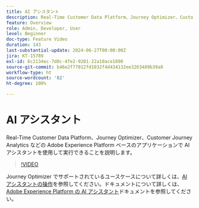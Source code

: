 ```yaml
---
title: AI アシスタント
description: Real-Time Customer Data Platform、Journey Optimizer、Customer Journey Analytics などの Adobe Experience Platform ベースのアプリケーションで AI アシスタントを使用して実行できることを説明します。
feature: Overview
role: Admin, Developer, User
level: Beginner
doc-type: Feature Video
duration: 143
last-substantial-update: 2024-06-27T00:00:00Z
jira: KT-15789
exl-id: 6c2134ec-7d0c-4fe2-9281-22a10ace1890
source-git-commit: b46e2f77012fd1032f4d434132ee3263489b39a8
workflow-type: ht
source-wordcount: '82'
ht-degree: 100%

---
```


# AI アシスタント

Real-Time Customer Data Platform、Journey Optimizer、Customer Journey Analytics などの Adobe Experience Platform ベースのアプリケーションで AI アシスタントを使用して実行できることを説明します。

>[!VIDEO](https://video.tv.adobe.com/v/3429845/?learn=on)

Journey Optimizer でサポートされているユースケースについて詳しくは、[AI アシスタントの操作](https://experienceleague.adobe.com/ja/docs/journey-optimizer/using/get-started/ai-assistant)を参照してください。ドキュメントについて詳しくは、[Adobe Experience Platform の AI アシスタント](https://experienceleague.adobe.com/ja/docs/experience-platform/ai-assistant/home)ドキュメントを参照してください。
